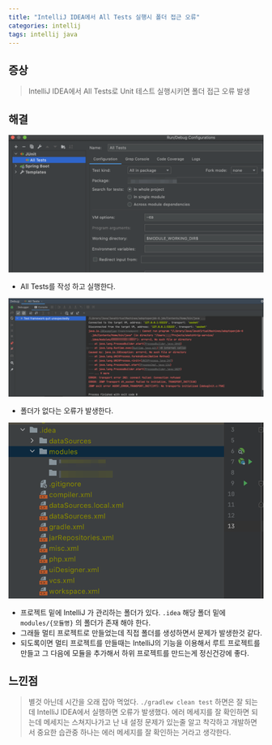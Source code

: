 ```yaml
---
title: "IntelliJ IDEA에서 All Tests 실행시 폴더 접근 오류"
categories: intellij
tags: intellij java
---
```


## 증상
> IntelliJ IDEA에서 All Tests로 Unit 테스트 실행시키면 폴더 접근 오류 발생

## 해결
![](/assets/images/2020-08-16-IntelliJ-All-Tests-01.png)
- All Tests를 작성 하고 실행한다.

![](/assets/images/2020-08-16-IntelliJ-All-Tests-02.png)
- 폴더가 없다는 오류가 발생한다.

![](/assets/images/2020-08-16-IntelliJ-All-Tests-03.png)
- 프로젝트 밑에 IntelliJ 가 관리하는 폴더가 있다. `.idea` 해당 폴더 밑에 `modules/{모듈명}` 의 폴더가 존재 해야 한다.
- 그래들 멀티 프로젝트로 만들었는데 직접 폴더를 생성하면서 문제가 발생한것 같다.
- 되도록이면 멀티 프로젝트를 만들때는 IntelliJ의 기능을 이용해서 루트 프로젝트를 만들고 그 다음에 모듈을 추가해서 하위 프로젝트를 만드는게 정신건강에 좋다.

## 느낀점
> 별것 아닌데 시간을 오래 잡아 먹었다. `./gradlew clean test` 하면은 잘 되는데 IntelliJ IDEA에서 실행하면 오류가 발생했다.
> 에러 메세지를 잘 확인하면 되는데 메세지는 스쳐지나가고 난 내 설정 문제가 있는줄 알고 착각하고 개발하면서 중요한 습관중 하나는 에러 메세지를
> 잘 확인하는 거라고 생각한다.